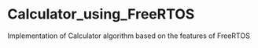 # Calculator_using_FreeRTOS
Implementation of Calculator algorithm based on the features of FreeRTOS
